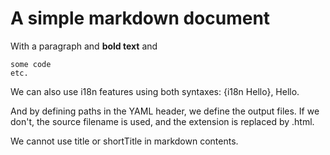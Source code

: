 <!--
**** start-content-config ****
title:				Markdown in master
master:				master-example
path:
    fr:            /within-master-examples/markdown-fr.html
    de:            /within-master-examples/markdown-de.html
    en:            /within-master-examples/markdown-en.html
**** end-content-config ****
-->
# A simple markdown document

With a paragraph and __bold text__ and 

	some code
	etc.
	
We can also use i18n features using both syntaxes: {i18n Hello}, <i18n>Hello</i18n>.

And by defining paths in the YAML header, we define the output files. 
If we don't, the source filename is used, and the extension is 
replaced by .html. 

We cannot use title or shortTitle in markdown contents.
